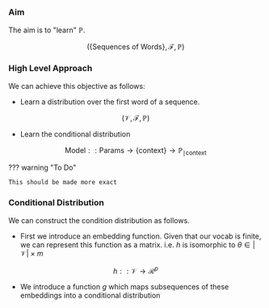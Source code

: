### **Aim**

The aim is to "learn" $\mathbb{P}$. 

$$\Big(\{\textrm{Sequences of Words}\}, \mathcal{F}, \mathbb{P} \Big)$$

### **High Level Approach**

We can achieve this objective as follows: 

-  Learn a distribution over the first word of a sequence. 

$$\big(\mathcal{V}, \mathcal{F}, \mathbb{P} \big)$$

- Learn the conditional distribution 

$$\textrm{Model} :: \textrm{Params} \to \{\textrm{context}\} \to \mathbb{P}_{\mid \textrm{context}}$$

??? warning "To Do" 

    This should be made more exact

### **Conditional Distribution**

We can construct the condition distribution as follows. 

- First we introduce an embedding function. Given that our vocab is finite, we can represent this function as a matrix. i.e. $h$ is isomorphic to $\theta \in {| \mathcal{V} | \times m}$


$$h :: \mathcal{V} \to \mathcal{R}^p$$

- We introduce a function $g$ which maps subsequences of these embeddings into a conditional distribution


